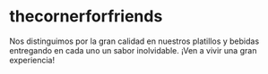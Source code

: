 # thecornerforfriends
Nos distinguimos por la gran calidad en nuestros platillos y bebidas entregando en cada uno un sabor inolvidable. ¡Ven a vivir una gran experiencia!
